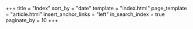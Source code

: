 +++
title = "Index"
sort_by = "date"
template = "index.html"
page_template = "article.html"
insert_anchor_links = "left"
in_search_index = true
paginate_by = 10
+++
